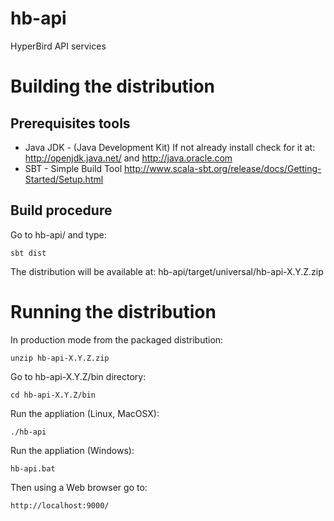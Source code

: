 hb-api
======

HyperBird API services


# Building the distribution #


## Prerequisites tools ##

* Java JDK - (Java Development Kit)
  If not already install check for it at: http://openjdk.java.net/ and  http://java.oracle.com
* SBT - Simple Build Tool
  http://www.scala-sbt.org/release/docs/Getting-Started/Setup.html

## Build procedure ##

Go to hb-api/ and type: 

    sbt dist

The distribution will be available at: 
    hb-api/target/universal/hb-api-X.Y.Z.zip


# Running the distribution # 

In production mode from the packaged distribution: 

    unzip hb-api-X.Y.Z.zip

Go to hb-api-X.Y.Z/bin directory:

    cd hb-api-X.Y.Z/bin

Run the appliation (Linux, MacOSX):

    ./hb-api 

Run the appliation (Windows):

    hb-api.bat

Then using a Web browser go to: 

    http://localhost:9000/


